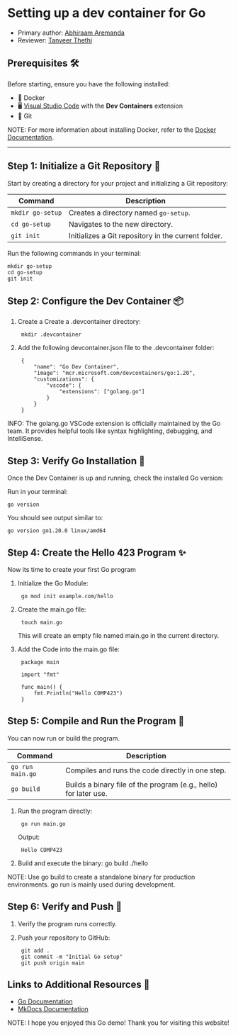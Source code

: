 # Setting up a dev container for Go

* Primary author: [Abhiraam Aremanda](https://github.com/AbhiraamA)
* Reviewer: [Tanveer Thethi](https://github.com/TanveerT12345)

## Prerequisites 🛠️
Before starting, ensure you have the following installed:

* 🐳 Docker
* 🖥️ [Visual Studio Code](https://code.visualstudio.com/) with the **Dev Containers** extension
* 📂 Git

NOTE:
    For more information about installing Docker, refer to the [Docker Documentation](https://docs.docker.com/get-docker/).

---
## Step 1: Initialize a Git Repository 🔧
Start by creating a directory for your project and initializing a Git repository:

| Command                | Description                                          |
|------------------------|------------------------------------------------------|
| `mkdir go-setup`       | Creates a directory named `go-setup`.               |
| `cd go-setup`          | Navigates to the new directory.                     |
| `git init`             | Initializes a Git repository in the current folder. |

Run the following commands in your terminal:

    mkdir go-setup
    cd go-setup
    git init

## Step 2: Configure the Dev Container 📦

1. Create a Create a .devcontainer directory:

        mkdir .devcontainer

2. Add the following devcontainer.json file to the .devcontainer folder:

        {
            "name": "Go Dev Container",
            "image": "mcr.microsoft.com/devcontainers/go:1.20",
            "customizations": {
                "vscode": {
                    "extensions": ["golang.go"]
                }
            }
        }

INFO: The golang.go VSCode extension is officially maintained by the Go team. It provides helpful tools like syntax highlighting, debugging, and IntelliSense.

## Step 3: Verify Go Installation 🐹
Once the Dev Container is up and running, check the installed Go version:

Run in your terminal:

    go version

You should see output similar to:

    go version go1.20.0 linux/amd64

## Step 4: Create the Hello 423 Program ✨
Now its time to create your first Go program

1. Initialize the Go Module:

        go mod init example.com/hello

2. Create the main.go file:

        touch main.go

    This will create an empty file named main.go in the current directory.

4. Add the Code into the main.go file:

        package main

        import "fmt"

        func main() {
            fmt.Println("Hello COMP423")
        }

## Step 5: Compile and Run the Program 🚀

You can now run or build the program.

| Command           | Description                                                     |
|-------------------|-----------------------------------------------------------------|
| `go run main.go`  | Compiles and runs the code directly in one step.                |
| `go build	`       | Builds a binary file of the program (e.g., hello) for later use.|

1. Run the program directly:

        go run main.go

    Output:

        Hello COMP423

2. Build and execute the binary:
        go build
        ./hello

NOTE: Use go build to create a standalone binary for production environments. go run is mainly used during development.

## Step 6: Verify and Push 📝

1. Verify the program runs correctly.

2. Push your repository to GitHub:

        git add .
        git commit -m "Initial Go setup"
        git push origin main

## Links to Additional Resources 🔗
* [Go Documentation](https://go.dev/doc/)
* [MkDocs Documentation](https://www.mkdocs.org/)


NOTE: I hope you enjoyed this Go demo! Thank you for visiting this website! 